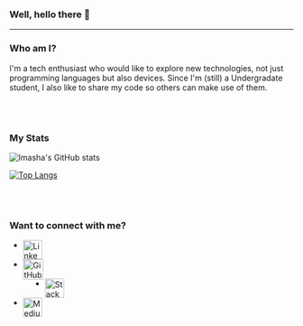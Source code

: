 ### Well, hello there 👋

<hr>

### Who am I?
I'm a tech enthusiast who would like to explore new technologies, not just programming languages but also devices. Since I'm (still) a Undergradate student, I also like to share my code so others can make use of them.

<br> <br> 
### My Stats

![Imasha's GitHub stats](https://github-readme-stats.vercel.app/api?username=Imasha-Senadheera&show_icons=true&theme=dracula)

[![Top Langs](https://github-readme-stats.vercel.app/api/top-langs/?username=Imasha-Senadheera&layout=compact&theme=dracula)](https://github.com/anuraghazra/github-readme-stats)

<br> <br>

### Want to connect with me? 

<ul>
<li> <a href="https://www.linkedin.com/in/imasha-senadheera-71027320a/"> <img align="left" src="https://user-images.githubusercontent.com/121493197/211028037-65fe2fb1-a56b-4739-8c9b-bc8cd3b9924c.png" alt="LinkedIn" width="34px"/ target="_blank"> </a> </li> <br>

<li> <a href="https://github.com/"> <img align="left" src="https://user-images.githubusercontent.com/121493197/211023152-20cb3107-a3c8-4185-95be-7708633e7608.png" alt="GitHub" width="36px"/> </a> </li> <br>

 <li> <a href="https://stackoverflow.com/users/19914811/imasha-senadheera"> <img align="left" src="https://user-images.githubusercontent.com/121493197/211028351-6c56cbfe-ab65-4f3f-a5c0-f441fcf53573.png" alt="Stack" width="34px"/> </a> </li> <br>
  
<li> <a href="https://github.com/](https://imashasenadheera326.medium.com/"> <img align="left" src="https://user-images.githubusercontent.com/121493197/211023549-ec1f7ae6-34e4-4fee-8378-a5d05f016f3c.png" alt="Medium" width="34px"/> </a> </li>
  </ul>
